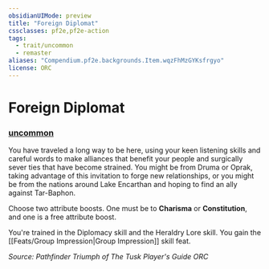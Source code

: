 ```yaml
---
obsidianUIMode: preview
title: "Foreign Diplomat"
cssclasses: pf2e,pf2e-action
tags:
  - trait/uncommon
  - remaster
aliases: "Compendium.pf2e.backgrounds.Item.wqzFhMzGYKsfrgyo"
license: ORC
---
```

# Foreign Diplomat

### [uncommon](uncommon "Uncommon Rarity Trait")






You have traveled a long way to be here, using your keen listening skills and careful words to make alliances that benefit your people and surgically sever ties that have become strained. You might be from Druma or Oprak, taking advantage of this invitation to forge new relationships, or you might be from the nations around Lake Encarthan and hoping to find an ally against Tar-Baphon.

Choose two attribute boosts. One must be to **Charisma** or **Constitution**, and one is a free attribute boost.

You're trained in the Diplomacy skill and the Heraldry Lore skill. You gain the [[Feats/Group Impression|Group Impression]] skill feat.

*Source: Pathfinder Triumph of The Tusk Player's Guide*
*ORC*